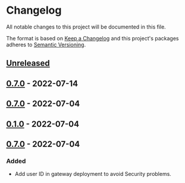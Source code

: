 # Changelog

All notable changes to this project will be documented in this file.

The format is based on [Keep a Changelog](http://keepachangelog.com/en/1.0.0/)
and this project's packages adheres to [Semantic Versioning](http://semver.org/spec/v2.0.0.html).

## [Unreleased]

## [0.7.0] - 2022-07-14

## [0.7.0] - 2022-07-04

## [0.1.0] - 2022-07-04

## [0.7.0] - 2022-07-04

### Added

- Add user ID in gateway deployment to avoid Security problems.

[Unreleased]: https://github.com/giantswarm/linkerd2-multicluster-app/compare/v0.7.0...HEAD
[0.7.0]: https://github.com/giantswarm/linkerd2-multicluster-app/compare/v0.7.0...v0.7.0
[0.7.0]: https://github.com/giantswarm/linkerd2-multicluster-app/compare/v0.1.0...v0.7.0
[0.1.0]: https://github.com/giantswarm/linkerd2-multicluster-app/compare/v0.7.0...v0.1.0
[0.7.0]: https://github.com/giantswarm/linkerd2-multicluster-app/releases/tag/v0.7.0
